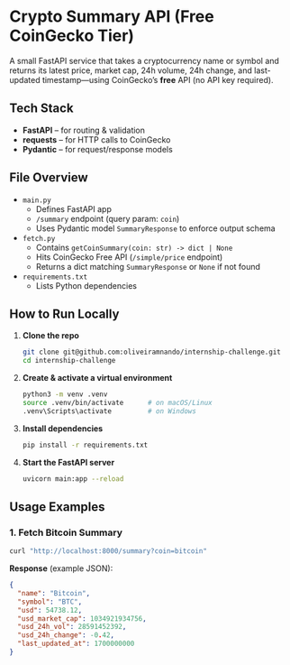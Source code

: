 # Crypto Summary API (Free CoinGecko Tier)

A small FastAPI service that takes a cryptocurrency name or symbol and returns its latest price, market cap, 24h volume, 24h change, and last-updated timestamp—using CoinGecko’s **free** API (no API key required).

## Tech Stack
- **FastAPI** – for routing & validation  
- **requests** – for HTTP calls to CoinGecko  
- **Pydantic** – for request/response models  

## File Overview
- `main.py`  
  - Defines FastAPI app  
  - `/summary` endpoint (query param: `coin`)  
  - Uses Pydantic model `SummaryResponse` to enforce output schema  
- `fetch.py`  
  - Contains `getCoinSummary(coin: str) -> dict | None`  
  - Hits CoinGecko Free API (`/simple/price` endpoint)  
  - Returns a dict matching `SummaryResponse` or `None` if not found  
- `requirements.txt`  
  - Lists Python dependencies  

## How to Run Locally

1. **Clone the repo**  
   ```bash
   git clone git@github.com:oliveiramnando/internship-challenge.git
   cd internship-challenge
   ```

2. **Create & activate a virtual environment**  
   ```bash
   python3 -m venv .venv
   source .venv/bin/activate      # on macOS/Linux
   .venv\Scripts\activate         # on Windows
   ```

3. **Install dependencies**  
   ```bash
   pip install -r requirements.txt
   ```

4. **Start the FastAPI server**  
   ```bash
   uvicorn main:app --reload
   ```

## Usage Examples

### 1. Fetch Bitcoin Summary
```bash
curl "http://localhost:8000/summary?coin=bitcoin"
```
**Response** (example JSON):
```json
{
  "name": "Bitcoin",
  "symbol": "BTC",
  "usd": 54738.12,
  "usd_market_cap": 1034921934756,
  "usd_24h_vol": 28591452392,
  "usd_24h_change": -0.42,
  "last_updated_at": 1700000000
}
```